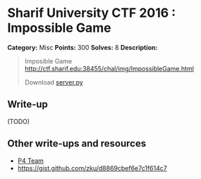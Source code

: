 # Sharif University CTF 2016 : Impossible Game

**Category:** Misc
**Points:** 300
**Solves:** 8
**Description:**

> Imposible Game <http://ctf.sharif.edu:38455/chal/img/ImpossibleGame.html>
>
> Download [server.py](./server.py)


## Write-up

(TODO)

## Other write-ups and resources

* [P4 Team](https://github.com/p4-team/ctf/tree/master/2016-02-05-sharif/misc_300_impossible)
* <https://gist.github.com/zku/d8869cbef6e7c1f614c7>
